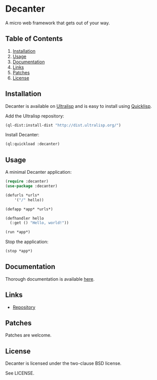 # Decanter

A micro web framework that gets out of your way.

## Table of Contents

1. [Installation](#installation)
2. [Usage](#usage)
3. [Documentation](#documentation)
4. [Links](#links)
5. [Patches](#patches)
6. [License](#license)

## Installation

Decanter is available on [Ultralisp](https://ultralisp.org/) and is easy to
install using [Quicklisp](https://www.quicklisp.org/beta/).

Add the Ultralisp repository:

```lisp
(ql-dist:install-dist "http://dist.ultralisp.org/")
```

Install Decanter:

```lisp
(ql:quickload :decanter)
```

## Usage

A minimal Decanter application:

```lisp
(require :decanter)
(use-package :decanter)

(defurls *urls*
    '("/" hello))

(defapp *app* *urls*)

(defhandler hello
  (:get () "Hello, world!"))

(run *app*)
```

Stop the application:

```lisp
(stop *app*)
```

## Documentation

Thorough documentation is available [here](https://decanter.cddr.io/).

## Links

* [Repository](https://git.sr.ht/~pyramidion/decanter/)

## Patches

Patches are welcome.

## License

Decanter is licensed under the two-clause BSD license.

See LICENSE.
